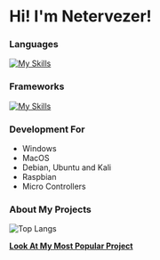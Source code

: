 # Hi! I'm Netervezer!
### Languages
[![My Skills](https://skillicons.dev/icons?i=swift,html,css,c,cpp,bash,dart,python)](https://skillicons.dev)
### Frameworks
[![My Skills](https://skillicons.dev/icons?i=flutter,mysql,raspberrypi)](https://skillicons.dev)
### Development For
+ Windows
+ MacOS
+ Debian, Ubuntu and Kali
+ Raspbian
+ Micro Controllers
### About My Projects
![Top Langs](https://github-readme-stats.vercel.app/api/top-langs/?username=0netervezer0&layout=compact&theme=radical)

[**Look At My Most Popular Project**](https://github.com/0netervezer0/Omega-DPI-Bypass)
